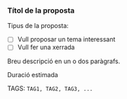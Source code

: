 ### Títol de la proposta

Tipus de la proposta:
- [ ] Vull proposar un tema interessant
- [ ] Vull fer una xerrada

Breu descripció en un o dos paràgrafs.

Duració estimada

TAGS: `TAG1, TAG2, TAG3, ...`
